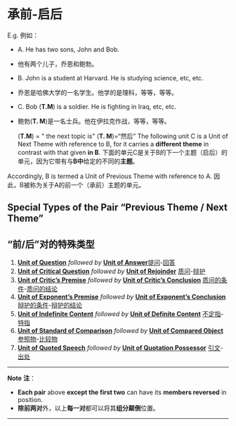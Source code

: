 # 承前-启后
E.g. 例如：
- A. He has two sons, John and Bob.
- 他有两个儿子，乔恩和鲍勃。
- B. John is a student at Harvard. He is studying science, etc, etc.
- 乔恩是哈佛大学的一名学生。他学的是理科，等等，等等。
- C. Bob (**T.M**) is a soldier. He is fighting in Iraq, etc, etc.
- 鲍勃(**T. M**)是一名士兵。他在伊拉克作战，等等，等等。

    (**T.M**) = " the next topic is"
    (**T. M**)=“然后”
The following unit C is a Unit of Next Theme with reference to B, for it carries a **different theme** in contrast with that given **in B**.
下面的单元C是关于B的下一个主题（启后）的单元，因为它带有与**B中**给定的不同的**主题**。

Accordingly, B is termed a Unit of Previous Theme with reference to A.
因此，B被称为关于A的前一个（承前）主题的单元。

## **Special Types of the Pair “Previous Theme / Next Theme”**
## **“前/后”对的特殊类型**

1. [**Unit of Question**](# "pucchāvākya") *followed by* [**Unit of Answer**](# "vissajjanāvākya")[提问](# "pucchāvākya")-[回答](# "vissajjanāvākya")
2. [**Unit of Critical Question**](# "codanāvākya: a question meant to find fault") *followed by* [**Unit of Rejoinder**](# "parihāravākya: an answer meant to repel the blame") [质问](# "codanāvākya")-[辩护](# "parihāravākya")
3. [**Unit of Critic’s Premise**](# "codakābhogavākya") *followed by* [**Unit of Critic’s Conclusion**](# "codakābhogaphalavākya: Unit of Critical Question") [质问的条件](# "codakābhogavākya")-[质问的结论](# "codakābhogaphalavākya")
4. [**Unit of Exponent’s Premise**](# "parihārābhogavākya") *followed by* [**Unit of Exponent’s Conclusion**](# "parihārābhogaphalavākya: Unit of Rejoinder") [辩护的条件](# "parihārābhogavākya")-[辩护的结论](# "parihārābhogaphalavākya")
5. [**Unit of Indefinite Content**](# "aniyamavākya: Having a relative pronoun Ya") *followed by* [**Unit of Definite Content**](# "niyamavākya: having a demonstrative pronoun identical with Ya in the Unit of Indefinite Sense") [不定指](# "aniyamavākya")-[特指](# "niyamavākya")
6. [**Unit of Standard of Comparison**](# "upamānavākya: Having a standard of comparison") *followed by* [**Unit of Compared Object**](# "upameyyavākya: having an object compared to the standard given in the Unit of Standard of Comparison") [参照物](# "upamānavākya")-[比较物](# "upameyyavākya")
7. [**Unit of Quoted Speech**](# "ākāravākya") *followed by* [**Unit of Quotation Possessor**](# "ākāravanta-vākya: the unit in which the quoted speech is buried") [引文](# "ākāravākya")-[出处](# "ākāravanta-vākya")

----------------------------------
**Note**  **注**：
- **Each pair** above **except the first two** can have its **members reversed** in position.
- **除前两对**外，以上**每一对**都可以将其**组分颠倒**位置。

----------------------------------